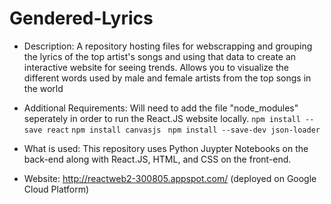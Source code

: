 # Gendered-Lyrics
- Description: A repository hosting files for webscrapping and grouping the lyrics of the top artist's songs and using that data to create an interactive website for seeing trends. Allows you to visualize the different words used by male and female artists from the top songs in the world

- Additional Requirements: Will need to add the file "node_modules" seperately in order to run the React.JS website locally. 
```npm install --save react``` 
```npm install canvasjs ```
```npm install --save-dev json-loader```

- What is used: This repository uses Python Juypter Notebooks on the back-end along with React.JS, HTML, and CSS on the front-end.

- Website: http://reactweb2-300805.appspot.com/ (deployed on Google Cloud Platform)
